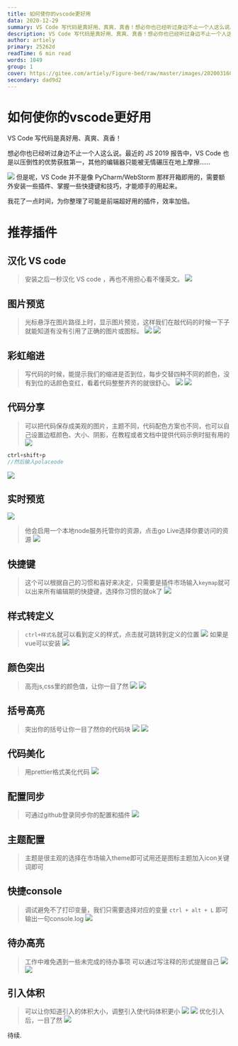 ```yaml
---
title: 如何使你的vscode更好用
data: 2020-12-29
summary: VS Code 写代码是真好用、真爽、真香！想必你也已经听过身边不止一个人这么说。最近的 JS 2019 报告中，VS Code 也是以压倒性的优势获胜第一，其他的编辑器只能被无情碾压在地上摩擦……!## 图片预览> 光标悬浮在图片路径上时，显示图片预览，这样我们在敲代码的时候一下子就能知道有没有引用了正确的图片或图标。!## 彩虹缩进> 写代码的时候， ...
description: VS Code 写代码是真好用、真爽、真香！想必你也已经听过身边不止一个人这么说。最近的 JS 2019 报告中，VS Code 也是以压倒性的优势获胜第一，其他的编辑器只能被无情碾压在地上摩擦……!## 图片预览> 光标悬浮在图片路径上时，显示图片预览，这样我们在敲代码的时候一下子就能知道有没有引用了正确的图片或图标。!## 彩虹缩进> 写代码的时候， ...
author: artiely
primary: 25262d
readTime: 6 min read
words: 1049
group: 1
cover: https://gitee.com/artiely/Figure-bed/raw/master/images/20200316094033.png
secondary: dad9d2
---
```


# 如何使你的vscode更好用
VS Code 写代码是真好用、真爽、真香！

想必你也已经听过身边不止一个人这么说。最近的 JS 2019 报告中，VS Code 也是以压倒性的优势获胜第一，其他的编辑器只能被无情碾压在地上摩擦……

![](https://gitee.com/artiely/Figure-bed/raw/master/images/20200316094033.png)
但是呢，VS Code 并不是像 PyCharm/WebStorm 那样开箱即用的，需要额外安装一些插件、掌握一些快捷键和技巧，才能顺手的用起来。

我花了一点时间，为你整理了可能是前端超好用的插件，效率加倍。
# 推荐插件

## 汉化 VS code
> 安装之后一秒汉化 VS code ，再也不用担心看不懂英文。
![](https://gitee.com/artiely/Figure-bed/raw/master/images/20200316094539.png)

## 图片预览
> 光标悬浮在图片路径上时，显示图片预览，这样我们在敲代码的时候一下子就能知道有没有引用了正确的图片或图标。
![](https://gitee.com/artiely/Figure-bed/raw/master/images/20200316094818.png)
![](https://gitee.com/artiely/Figure-bed/raw/master/images/20200316094929.png)
## 彩虹缩进
> 写代码的时候，能提示我们的缩进是否到位，每步交替四种不同的颜色，没有到位的话颜色变红，看着代码整整齐齐的就很舒心。
![](https://gitee.com/artiely/Figure-bed/raw/master/images/20200316095145.png)
![](https://gitee.com/artiely/Figure-bed/raw/master/images/20200316095216.png)

## 代码分享
> 可以把代码保存成美观的图片，主题不同，代码配色方案也不同，也可以自己设置边框颜色、大小、阴影，在教程或者文档中提供代码示例时挺有用的
![](https://gitee.com/artiely/Figure-bed/raw/master/images/20200316095553.png)
```js
ctrl+shift+p
//然后输入polaceode
```
![](https://gitee.com/artiely/Figure-bed/raw/master/images/20200316095831.png)

## 实时预览
![](https://gitee.com/artiely/Figure-bed/raw/master/images/20200316101703.png)
> 他会启用一个本地node服务托管你的资源，点击go Live选择你要访问的资源
![](https://gitee.com/artiely/Figure-bed/raw/master/images/20200316101814.png)

## 快捷键
> 这个可以根据自己的习惯和喜好来决定，只需要是插件市场输入`keymap`就可以出来所有编辑期的快捷键，选择你习惯的就ok了
![](https://gitee.com/artiely/Figure-bed/raw/master/images/20200316102430.png)

## 样式转定义
> `ctrl+样式名`就可以看到定义的样式，点击就可跳转到定义的位置
![](https://gitee.com/artiely/Figure-bed/raw/master/images/20200316103846.png)
如果是vue可以安装
![](https://gitee.com/artiely/Figure-bed/raw/master/images/20200316103709.png)

## 颜色突出
> 高亮js,css里的颜色值，让你一目了然
![](https://gitee.com/artiely/Figure-bed/raw/master/images/20200316104309.png)
![](https://gitee.com/artiely/Figure-bed/raw/master/images/20200316104406.png)

## 括号高亮
> 突出你的括号让你一目了然你的代码块
![](https://gitee.com/artiely/Figure-bed/raw/master/images/20200316104653.png)
![](https://gitee.com/artiely/Figure-bed/raw/master/images/20200316104732.png)

## 代码美化
> 用prettier格式美化代码
![](https://gitee.com/artiely/Figure-bed/raw/master/images/20200316105524.png)

## 配置同步
> 可通过github登录同步你的配置和插件
![](https://gitee.com/artiely/Figure-bed/raw/master/images/20200316110305.png)

## 主题配置
> 主题是很主观的选择在市场输入theme即可试用还是图标主题加入icon关键词即可

## 快捷console
> 调试避免不了打印变量，我们只需要选择对应的变量 `ctrl + alt + L` 即可输出一句console.log
![](https://gitee.com/artiely/Figure-bed/raw/master/images/20200316110847.png)

## 待办高亮
> 工作中难免遇到一些未完成的待办事项 可以通过写注释的形式提醒自己
![](https://gitee.com/artiely/Figure-bed/raw/master/images/20200316111512.png)
![](https://gitee.com/artiely/Figure-bed/raw/master/images/20200316111609.png)

## 引入体积
> 可以让你知道引入的体积大小，调整引入使代码体积更小
![](https://gitee.com/artiely/Figure-bed/raw/master/images/20200316113433.png)
![](https://gitee.com/artiely/Figure-bed/raw/master/images/20200316113649.png)
优化引入后，一目了然
![](https://gitee.com/artiely/Figure-bed/raw/master/images/20200316113742.png)

待续.